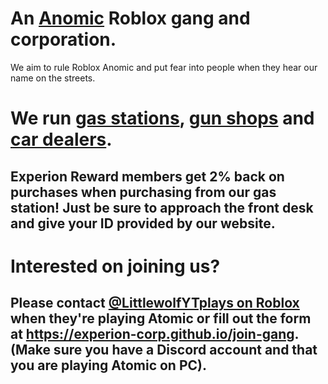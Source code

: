 # An <a href="https://www.roblox.com/games/4581966615/Anomic" target="_blank">Anomic</a> Roblox gang and corporation.

We aim to rule Roblox Anomic and put fear into people when they hear our name on the streets.

# We run <a href="https://experion-corp.github.io/locations/gas-stations">gas stations</a>, <a href="https://experion-corp.github.io/locations/gun-shops">gun shops</a> and <a href="https://experion-corp.github.io/locations/car-dealers">car dealers</a>.

## Experion Reward members get 2% back on purchases when purchasing from our gas station! Just be sure to approach the front desk and give your ID provided by our website.

# Interested on joining us?
## Please contact <a href="https://www.roblox.com/users/967257007/profile">@LittlewolfYTplays on Roblox</a> when they're playing Atomic or fill out the form at https://experion-corp.github.io/join-gang. (Make sure you have a Discord account and that you are playing Atomic on PC). 
